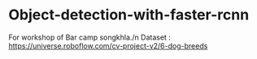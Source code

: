 # Object-detection-with-faster-rcnn
For workshop of Bar camp songkhla./n
Dataset : https://universe.roboflow.com/cv-project-v2/6-dog-breeds

